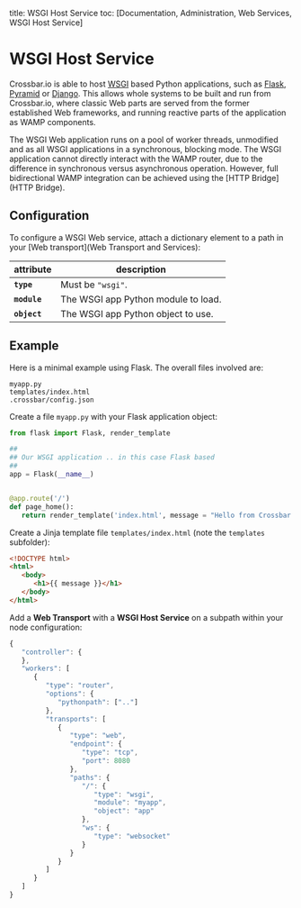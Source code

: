 title: WSGI Host Service
toc: [Documentation, Administration, Web Services, WSGI Host Service]

# WSGI Host Service

Crossbar.io is able to host [WSGI](http://legacy.python.org/dev/peps/pep-0333/) based Python applications, such as [Flask](http://flask.pocoo.org/), [Pyramid](http://www.pylonsproject.org/projects/pyramid/about) or [Django](https://docs.djangoproject.com/). This allows whole systems to be built and run from Crossbar.io, where classic Web parts are served from the former established Web frameworks, and running reactive parts of the application as WAMP components.

The WSGI Web application runs on a pool of worker threads, unmodified and as all WSGI applications in a synchronous, blocking mode.
The WSGI application cannot directly interact with the WAMP router, due to the difference in synchronous versus asynchronous operation. However, full bidirectional WAMP integration can be achieved using the [HTTP Bridge](HTTP Bridge).

## Configuration

To configure a WSGI Web service, attach a dictionary element to a path in your [Web transport](Web Transport and Services):

 attribute | description
---|---
**`type`** | Must be `"wsgi"`.
**`module`** | The WSGI app Python module to load.
**`object`** | The WSGI app Python object to use.

## Example

Here is a minimal example using Flask. The overall files involved are:

```text
myapp.py
templates/index.html
.crossbar/config.json
```

Create a file `myapp.py` with your Flask application object:

```python
from flask import Flask, render_template

##
## Our WSGI application .. in this case Flask based
##
app = Flask(__name__)


@app.route('/')
def page_home():
   return render_template('index.html', message = "Hello from Crossbar.io")
```

Create a Jinja template file `templates/index.html` (note the `templates` subfolder):

```html
<!DOCTYPE html>
<html>
   <body>
      <h1>{{ message }}</h1>
   </body>
</html>
```

Add a **Web Transport** with a **WSGI Host Service** on a subpath within your node configuration:

```javascript
{
   "controller": {
   },
   "workers": [
      {
         "type": "router",
         "options": {
            "pythonpath": [".."]
         },
         "transports": [
            {
               "type": "web",
               "endpoint": {
                  "type": "tcp",
                  "port": 8080
               },
               "paths": {
                  "/": {
                     "type": "wsgi",
                     "module": "myapp",
                     "object": "app"
                  },
                  "ws": {
                     "type": "websocket"
                  }
               }
            }
         ]
      }
   ]
}
```